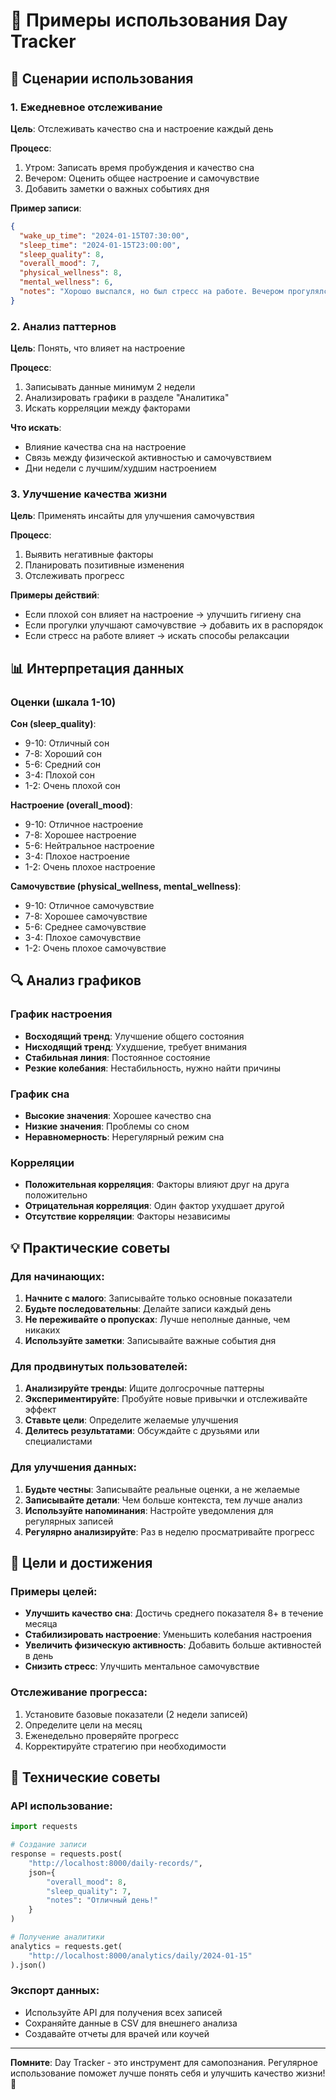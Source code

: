 # 📖 Примеры использования Day Tracker

## 🎯 Сценарии использования

### 1. Ежедневное отслеживание

**Цель**: Отслеживать качество сна и настроение каждый день

**Процесс**:
1. Утром: Записать время пробуждения и качество сна
2. Вечером: Оценить общее настроение и самочувствие
3. Добавить заметки о важных событиях дня

**Пример записи**:
```json
{
  "wake_up_time": "2024-01-15T07:30:00",
  "sleep_time": "2024-01-15T23:00:00",
  "sleep_quality": 8,
  "overall_mood": 7,
  "physical_wellness": 8,
  "mental_wellness": 6,
  "notes": "Хорошо выспался, но был стресс на работе. Вечером прогулялся - стало лучше."
}
```

### 2. Анализ паттернов

**Цель**: Понять, что влияет на настроение

**Процесс**:
1. Записывать данные минимум 2 недели
2. Анализировать графики в разделе "Аналитика"
3. Искать корреляции между факторами

**Что искать**:
- Влияние качества сна на настроение
- Связь между физической активностью и самочувствием
- Дни недели с лучшим/худшим настроением

### 3. Улучшение качества жизни

**Цель**: Применять инсайты для улучшения самочувствия

**Процесс**:
1. Выявить негативные факторы
2. Планировать позитивные изменения
3. Отслеживать прогресс

**Примеры действий**:
- Если плохой сон влияет на настроение → улучшить гигиену сна
- Если прогулки улучшают самочувствие → добавить их в распорядок
- Если стресс на работе влияет → искать способы релаксации

## 📊 Интерпретация данных

### Оценки (шкала 1-10)

**Сон (sleep_quality)**:
- 9-10: Отличный сон
- 7-8: Хороший сон
- 5-6: Средний сон
- 3-4: Плохой сон
- 1-2: Очень плохой сон

**Настроение (overall_mood)**:
- 9-10: Отличное настроение
- 7-8: Хорошее настроение
- 5-6: Нейтральное настроение
- 3-4: Плохое настроение
- 1-2: Очень плохое настроение

**Самочувствие (physical_wellness, mental_wellness)**:
- 9-10: Отличное самочувствие
- 7-8: Хорошее самочувствие
- 5-6: Среднее самочувствие
- 3-4: Плохое самочувствие
- 1-2: Очень плохое самочувствие

## 🔍 Анализ графиков

### График настроения
- **Восходящий тренд**: Улучшение общего состояния
- **Нисходящий тренд**: Ухудшение, требует внимания
- **Стабильная линия**: Постоянное состояние
- **Резкие колебания**: Нестабильность, нужно найти причины

### График сна
- **Высокие значения**: Хорошее качество сна
- **Низкие значения**: Проблемы со сном
- **Неравномерность**: Нерегулярный режим сна

### Корреляции
- **Положительная корреляция**: Факторы влияют друг на друга положительно
- **Отрицательная корреляция**: Один фактор ухудшает другой
- **Отсутствие корреляции**: Факторы независимы

## 💡 Практические советы

### Для начинающих:
1. **Начните с малого**: Записывайте только основные показатели
2. **Будьте последовательны**: Делайте записи каждый день
3. **Не переживайте о пропусках**: Лучше неполные данные, чем никаких
4. **Используйте заметки**: Записывайте важные события дня

### Для продвинутых пользователей:
1. **Анализируйте тренды**: Ищите долгосрочные паттерны
2. **Экспериментируйте**: Пробуйте новые привычки и отслеживайте эффект
3. **Ставьте цели**: Определите желаемые улучшения
4. **Делитесь результатами**: Обсуждайте с друзьями или специалистами

### Для улучшения данных:
1. **Будьте честны**: Записывайте реальные оценки, а не желаемые
2. **Записывайте детали**: Чем больше контекста, тем лучше анализ
3. **Используйте напоминания**: Настройте уведомления для регулярных записей
4. **Регулярно анализируйте**: Раз в неделю просматривайте прогресс

## 🎯 Цели и достижения

### Примеры целей:
- **Улучшить качество сна**: Достичь среднего показателя 8+ в течение месяца
- **Стабилизировать настроение**: Уменьшить колебания настроения
- **Увеличить физическую активность**: Добавить больше активностей в день
- **Снизить стресс**: Улучшить ментальное самочувствие

### Отслеживание прогресса:
1. Установите базовые показатели (2 недели записей)
2. Определите цели на месяц
3. Еженедельно проверяйте прогресс
4. Корректируйте стратегию при необходимости

## 🔧 Технические советы

### API использование:
```python
import requests

# Создание записи
response = requests.post(
    "http://localhost:8000/daily-records/",
    json={
        "overall_mood": 8,
        "sleep_quality": 7,
        "notes": "Отличный день!"
    }
)

# Получение аналитики
analytics = requests.get(
    "http://localhost:8000/analytics/daily/2024-01-15"
).json()
```

### Экспорт данных:
- Используйте API для получения всех записей
- Сохраняйте данные в CSV для внешнего анализа
- Создавайте отчеты для врачей или коучей

---

**Помните**: Day Tracker - это инструмент для самопознания. Регулярное использование поможет лучше понять себя и улучшить качество жизни! 🌟
